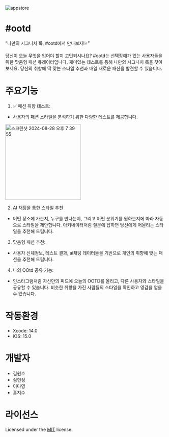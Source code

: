 
![appstore](https://github.com/user-attachments/assets/0e29b7fe-5e04-444a-b258-c2e7ec0dd938)

# #ootd
“나만의 시그니처 룩, #ootd에서 만나보자!⭐️”

당신이 오늘 무엇을 입어야 할지 고민되시나요? #ootd는 선택장애가 있는 사용자들을 위한 맞춤형 패션 큐레이터입니다. 
재미있는 테스트를 통해 나만의 시그니처 룩을 찾아보세요. 
당신의 취향에 딱 맞는 스타일 추천과 매일 새로운 패션을 발견할 수 있습니다.

# 주요기능

1. ✅ 패션 취향 테스트:
- 사용자의 패션 스타일을 분석하기 위한 다양한 테스트를 제공합니다.
<img width="237" alt="스크린샷 2024-08-28 오후 7 39 55" src="https://github.com/user-attachments/assets/e5be3299-f8a6-4cfa-a542-cac4fd3c766a">


2. AI 채팅을 통한 스타일 추천
- 어떤 장소에 가는지, 누구를 만나는지, 그리고 어떤 분위기를 원하는지에 따라 자동으로 스타일을 제안합니다. 아키네이터처럼 질문에 답하면 당신에게 어울리는 스타일을 추천해 드립니다.
3. 맞춤형 패션 추천:
- 사용자 신체정보, 테스트 결과, ai채팅 데이터들을 기반으로 개인의 취향에 맞는 패션을 추천해 드립니다.
4. 나의 OOtd 공유 기능:
- 인스타그램처럼 자신만의 피드에 오늘의 OOTD를 올리고, 다른 사용자와 스타일을 공유할 수 있습니다. 비슷한 취향을 가진 사람들의 스타일을 확인하고 영감을 얻을 수 있습니다.

# 작동환경
- Xcode: 14.0
- iOS: 15.0

# 개발자
- 김원호
- 심현정
- 이다영
- 홍지수

# 라이선스
Licensed under the [MIT](LICENSE) license.
